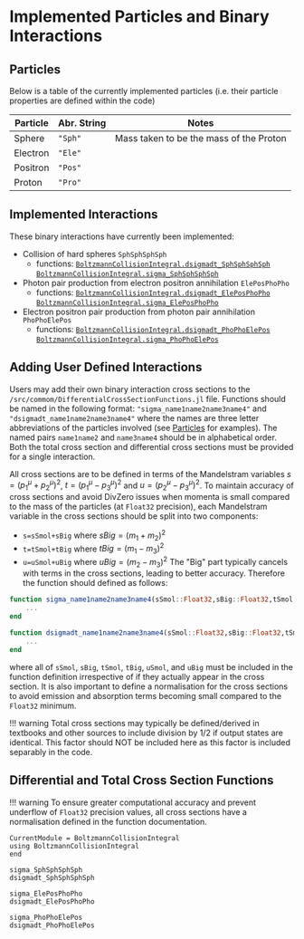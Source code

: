 # Implemented Particles and Binary Interactions

## Particles
Below is a table of the currently implemented particles (i.e. their particle properties are defined within the code)

| Particle | Abr. String | Notes                                        | 
| -------- | ----------- | -------------------------------------------- |
| Sphere   | `"Sph"`     |  Mass taken to be the mass of the Proton     | 
| Electron | `"Ele"`     |                                              | 
| Positron | `"Pos"`     |                                              | 
| Proton   | `"Pro"`     |                                              |

## Implemented Interactions

These binary interactions have currently been implemented:
- Collision of hard spheres `SphSphSphSph`
    - functions: [`BoltzmannCollisionIntegral.dsigmadt_SphSphSphSph`](@ref) [`BoltzmannCollisionIntegral.sigma_SphSphSphSph`](@ref)
- Photon pair production from electron positron annihilation `ElePosPhoPho`
    - functions: [`BoltzmannCollisionIntegral.dsigmadt_ElePosPhoPho`](@ref) [`BoltzmannCollisionIntegral.sigma_ElePosPhoPho`](@ref)
- Electron positron pair production from photon pair annihilation `PhoPhoElePos`
    - functions: [`BoltzmannCollisionIntegral.dsigmadt_PhoPhoElePos`](@ref) [`BoltzmannCollisionIntegral.sigma_PhoPhoElePos`](@ref)

## Adding User Defined Interactions

Users may add their own binary interaction cross sections to the `/src/commom/DifferentialCrossSectionFunctions.jl` file. Functions should be named in the following format: `"sigma_name1name2name3name4"` and `"dsigmadt_name1name2name3name4"` where the names are three letter abbreviations of the particles involved (see [Particles](#particles) for examples). The named pairs `name1name2` and `name3name4` should be in alphabetical order. Both the total cross section and differential cross sections must be provided for a single interaction.    

All cross sections are to be defined in terms of the Mandelstram variables $s=(p_1^\mu+p_2^\mu)^2$, $t=(p_1^\mu-p_3^\mu)^2$ and $u=(p_2^\mu-p_3^\mu)^2$. To maintain accuracy of cross sections and avoid DivZero issues when momenta is small compared to the mass of the particles (at `Float32` precision), each Mandelstram variable in the cross sections should be split into two components:
- `s=sSmol+sBig` where $sBig = (m_1+m_2)^2$
- `t=tSmol+tBig` where $tBig = (m_1-m_3)^2$
- `u=uSmol+uBig` where $uBig = (m_2-m_3)^2$
The "Big" part typically cancels with terms in the cross sections, leading to better accuracy. Therefore the function should defined as follows:
```julia
function sigma_name1name2name3name4(sSmol::Float32,sBig::Float32,tSmol::Float32,tBig::Float32,uSmol::Float32,uBig::Float32)
    ... 
end

function dsigmadt_name1name2name3name4(sSmol::Float32,sBig::Float32,tSmol::Float32,tBig::Float32,uSmol::Float32,uBig::Float32)
    ... 
end
```
where all of `sSmol`, `sBig`, `tSmol`, `tBig`, `uSmol`, and `uBig` must be included in the function definition irrespective of if they actually appear in the cross section. It is also important to define a normalisation for the cross sections to avoid emission and absorption terms becoming small compared to the `Float32` minimum.

!!! warning
    Total cross sections may typically be defined/derived in textbooks and other sources to include division by $1/2$ if output states are identical. This factor should NOT be included here as this factor is included separably in the code. 

## Differential and Total Cross Section Functions

!!! warning
    To ensure greater computational accuracy and prevent underflow of ``Float32`` precision values, all cross sections have a normalisation defined in the function documentation.

```@meta
CurrentModule = BoltzmannCollisionIntegral
using BoltzmannCollisionIntegral
end
```

```@docs
sigma_SphSphSphSph
dsigmadt_SphSphSphSph

sigma_ElePosPhoPho
dsigmadt_ElePosPhoPho

sigma_PhoPhoElePos
dsigmadt_PhoPhoElePos
```